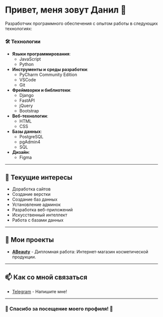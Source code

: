 # Привет, меня зовут Данил 👋

Разработчик программного обеспечения с опытом работы в следующих технологиях:

### 🛠️ Технологии
- **Языки программирования**: 
  - JavaScript
  - Python
- **Инструменты и среды разработки**: 
  - PyCharm Community Edition
  - VSCode
  - Git
- **Фреймворки и библиотеки**: 
  - Django
  - FastAPI
  - jQuery
  - Bootstrap
- **Веб-технологии**: 
  - HTML
  - CSS
- **Базы данных**: 
  - PostgreSQL
  - pgAdmin4
  - SQL
- **Дизайн**: 
  - Figma

---

## 🌱 Текущие интересы
- Доработка сайтов
- Создание верстки
- Создание баз данных
- Установление админок
- Разработка веб-приложений
- Искусственный интеллект
- Работа с базами данных

---

## 💼 Мои проекты
- [**ABeauty**](https://github.com/kaplya143/ABeuaty) - Дипломная работа: Интернет-магазин косметической продукции.

---

## 📫 Как со мной связаться
- [Telegram](https://t.me/spamli143) - Напишите мне!

---

### 🌟 Спасибо за посещение моего профиля! 🌟
